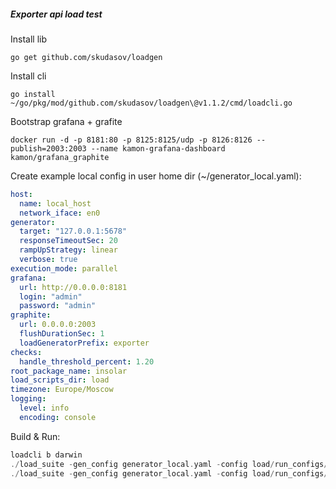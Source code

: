 ##### Exporter api load test

Install lib
```
go get github.com/skudasov/loadgen
```
Install cli
```
go install ~/go/pkg/mod/github.com/skudasov/loadgen\@v1.1.2/cmd/loadcli.go
```

Bootstrap grafana + grafite
```
docker run -d -p 8181:80 -p 8125:8125/udp -p 8126:8126 --publish=2003:2003 --name kamon-grafana-dashboard kamon/grafana_graphite
```

Create example local config in user home dir (~/generator_local.yaml):
```yaml
host:
  name: local_host
  network_iface: en0
generator:
  target: "127.0.0.1:5678"
  responseTimeoutSec: 20
  rampUpStrategy: linear
  verbose: true
execution_mode: parallel
grafana:
  url: http://0.0.0.0:8181
  login: "admin"
  password: "admin"
graphite:
  url: 0.0.0.0:2003
  flushDurationSec: 1
  loadGeneratorPrefix: exporter
checks:
  handle_threshold_percent: 1.20
root_package_name: insolar
load_scripts_dir: load
timezone: Europe/Moscow
logging: 
  level: info 
  encoding: console

```

Build & Run:
```go
loadcli b darwin
./load_suite -gen_config generator_local.yaml -config load/run_configs/get_pulses.yaml
./load_suite -gen_config generator_local.yaml -config load/run_configs/get_records.yaml
```
